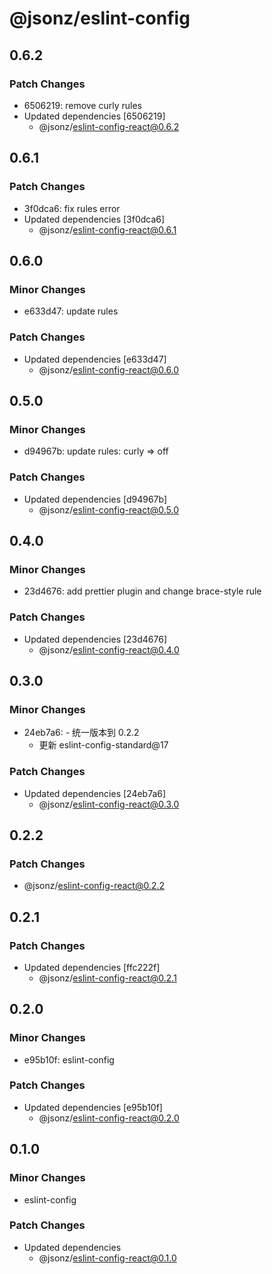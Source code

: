 # @jsonz/eslint-config

## 0.6.2

### Patch Changes

- 6506219: remove curly rules
- Updated dependencies [6506219]
  - @jsonz/eslint-config-react@0.6.2

## 0.6.1

### Patch Changes

- 3f0dca6: fix rules error
- Updated dependencies [3f0dca6]
  - @jsonz/eslint-config-react@0.6.1

## 0.6.0

### Minor Changes

- e633d47: update rules

### Patch Changes

- Updated dependencies [e633d47]
  - @jsonz/eslint-config-react@0.6.0

## 0.5.0

### Minor Changes

- d94967b: update rules: curly => off

### Patch Changes

- Updated dependencies [d94967b]
  - @jsonz/eslint-config-react@0.5.0

## 0.4.0

### Minor Changes

- 23d4676: add prettier plugin and change brace-style rule

### Patch Changes

- Updated dependencies [23d4676]
  - @jsonz/eslint-config-react@0.4.0

## 0.3.0

### Minor Changes

- 24eb7a6: - 统一版本到 0.2.2
  - 更新 eslint-config-standard@17

### Patch Changes

- Updated dependencies [24eb7a6]
  - @jsonz/eslint-config-react@0.3.0

## 0.2.2

### Patch Changes

- @jsonz/eslint-config-react@0.2.2

## 0.2.1

### Patch Changes

- Updated dependencies [ffc222f]
  - @jsonz/eslint-config-react@0.2.1

## 0.2.0

### Minor Changes

- e95b10f: eslint-config

### Patch Changes

- Updated dependencies [e95b10f]
  - @jsonz/eslint-config-react@0.2.0

## 0.1.0

### Minor Changes

- eslint-config

### Patch Changes

- Updated dependencies
  - @jsonz/eslint-config-react@0.1.0
